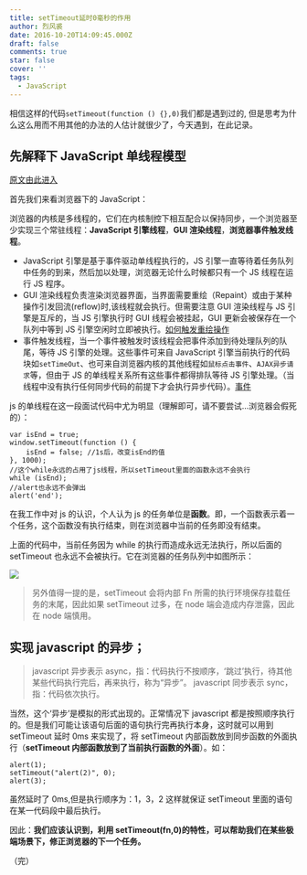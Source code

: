```yaml
---
title: setTimeout延时0毫秒的作用
author: 烈风裘
date: 2016-10-20T14:09:45.000Z
draft: false
comments: true
star: false
cover: ''
tags: 
  - JavaScript
---
```


相信这样的代码`setTimeout(function () {},0)`我们都是遇到过的, 但是思考为什么这么用而不用其他的办法的人估计就很少了，今天遇到，在此记录。

## 先解释下 JavaScript 单线程模型

[原文由此进入](http://www.cnblogs.com/silin6/p/4333999.html)

首先我们来看浏览器下的 JavaScript：

浏览器的内核是多线程的，它们在内核制控下相互配合以保持同步，一个浏览器至少实现三个常驻线程：**JavaScript 引擎线程**，**GUI 渲染线程**，**浏览器事件触发线程**。

- JavaScript 引擎是基于事件驱动单线程执行的，JS 引擎一直等待着任务队列中任务的到来，然后加以处理，浏览器无论什么时候都只有一个 JS 线程在运行 JS 程序。
- GUI 渲染线程负责渲染浏览器界面，当界面需要重绘（Repaint）或由于某种操作引发回流(reflow)时,该线程就会执行。但需要注意 GUI 渲染线程与 JS 引擎是互斥的，当 JS 引擎执行时 GUI 线程会被挂起，GUI 更新会被保存在一个队列中等到 JS 引擎空闲时立即被执行。[如何触发重绘操作]()
- 事件触发线程，当一个事件被触发时该线程会把事件添加到待处理队列的队尾，等待 JS 引擎的处理。这些事件可来自 JavaScript 引擎当前执行的代码块如`setTimeOut`、也可来自浏览器内核的其他线程如`鼠标点击事件`、`AJAX异步请求`等，但由于 JS 的单线程关系所有这些事件都得排队等待 JS 引擎处理。（当线程中没有执行任何同步代码的前提下才会执行异步代码）。[事件]()

js 的单线程在这一段面试代码中尤为明显（理解即可，请不要尝试...浏览器会假死的）：

```
var isEnd = true;
window.setTimeout(function () {
    isEnd = false; //1s后，改变isEnd的值
}, 1000);
//这个while永远的占用了js线程，所以setTimeout里面的函数永远不会执行
while (isEnd);
//alert也永远不会弹出
alert('end');
```

在我工作中对 js 的认识，个人认为 js 的任务单位是**函数**。即，一个函数表示着一个任务，这个函数没有执行结束，则在浏览器中当前的任务即没有结束。

上面的代码中，当前任务因为 while 的执行而造成永远无法执行，所以后面的 setTimeout 也永远不会被执行。它在浏览器的任务队列中如图所示：

![](http://xiangsongtao.com/uploads/1474859133000.png)

> 另外值得一提的是，setTimeout 会将内部 Fn 所需的执行环境保存挂载任务的末尾，因此如果 setTimeout 过多，在 node 端会造成内存泄露，因此在 node 端慎用。

## 实现 javascript 的异步；

> javascript 异步表示 async，指：代码执行不按顺序，‘跳过’执行，待其他某些代码执行完后，再来执行，称为“异步”。
> javascript 同步表示 sync，指：代码依次执行。

当然，这个‘异步’是模拟的形式出现的。正常情况下 javascript 都是按照顺序执行的。但是我们可能让该语句后面的语句执行完再执行本身，这时就可以用到 setTimeout 延时 0ms 来实现了，将 setTimeout 内部函数放到同步函数的外面执行（**setTimeout 内部函数放到了当前执行函数的外面**）。如：

```
alert(1);
setTimeout("alert(2)", 0);
alert(3);
```

虽然延时了 0ms,但是执行顺序为：1，3，2
这样就保证 setTimeout 里面的语句在某一代码段中最后执行。

因此：**我们应该认识到，利用 setTimeout(fn,0)的特性，可以帮助我们在某些极端场景下，修正浏览器的下一个任务。**

（完）
